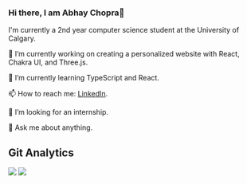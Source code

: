 ### Hi there, I am Abhay Chopra👋
I'm currently a 2nd year computer science student at the University of Calgary.

🔭 I’m currently working on creating a personalized website with React, Chakra UI, and Three.js.


🌱 I’m currently learning TypeScript and React.


📫 How to reach me: [LinkedIn](https://www.linkedin.com/in/abhay-chopra/).

🤔 I’m looking for an internship.


💬 Ask me about anything.



## Git Analytics
![](https://github.com/Abhay-Chopra/readme-stats/blob/master/generated/languages.svg)
![](https://github.com/Abhay-Chopra/readme-stats/blob/master/generated/overview.svg)

<!--
**Abhay-Chopra/Abhay-Chopra** is a ✨ _special_ ✨ repository because its `README.md` (this file) appears on your GitHub profile.

Here are some ideas to get you started:

- 🔭 I’m currently working on creating a personalized website with React, Chakra UI, and Three.js
- 🌱 I’m currently learning TypeScript and React.
- 👯 I’m looking to collaborate on ...
- 🤔 I’m looking for help with ...
- 💬 Ask me about ...
- 📫 How to reach me: ...
- 😄 Pronouns: ...
- ⚡ Fun fact: ...
-->
